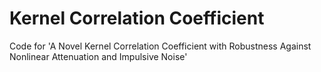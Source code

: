 # Kernel Correlation Coefficient
Code for 'A Novel Kernel Correlation Coefficient with Robustness Against Nonlinear Attenuation and Impulsive Noise'
